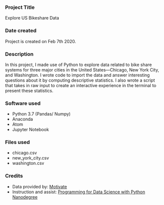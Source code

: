 ### Project Title
Explore US Bikeshare Data

### Date created
Project is created on Feb 7th 2020.

### Description
In this project, I made use of Python to explore data related to bike share systems for three major cities in the United States—Chicago, New York City, and Washington. I wrote code to import the data and answer interesting questions about it by computing descriptive statistics. I also wrote a script that takes in raw input to create an interactive experience in the terminal to present these statistics.


### Software used
+ Python 3.7 (Pandas/ Numpy)
+ Anaconda
+ Atom
+ Jupyter Notebook

### Files used
+ chicago.csv
+ new_york_city.csv
+ washington.csv

### Credits
+ Data provided by: [Motivate](https://www.motivateco.com/)
+ Instruction and assist: [Programming for Data Science with Python Nanodegree](https://www.udacity.com/course/programming-for-data-science-nanodegree--nd104)
